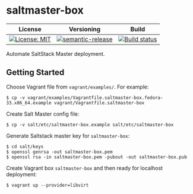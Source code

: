 # saltmaster-box

| License | Versioning | Build |
| ------- | ---------- | ----- |
| [![License: MIT](https://img.shields.io/badge/License-MIT-yellow.svg)](https://opensource.org/licenses/MIT) | [![semantic-release](https://img.shields.io/badge/%20%20%F0%9F%93%A6%F0%9F%9A%80-semantic--release-e10079.svg)](https://github.com/semantic-release/semantic-release) | [![Build status](https://ci.appveyor.com/api/projects/status/bn5yuhh0osbu863r/branch/master?svg=true)](https://ci.appveyor.com/project/nikAizuddin/saltmaster-box/branch/master) |

Automate SaltStack Master deployment.


## Getting Started

Choose Vagrant file from `vagrant/examples/`. For example:
```
$ cp -v vagrant/examples/Vagrantfile.saltmaster-box.fedora-33.x86_64.example vagrant/Vagrantfile.saltmaster-box
```

Create Salt Master config file:
```
$ cp -v salt/etc/saltmaster-box.example salt/etc/saltmaster-box
```


Generate Saltstack master key for `saltmaster-box`:
```
$ cd salt/keys
$ openssl genrsa -out saltmaster-box.pem
$ openssl rsa -in saltmaster-box.pem -pubout -out saltmaster-box.pub
```

Create Vagrant box `saltmaster-box` and then ready for localhost deployment:
```
$ vagrant up --provider=libvirt
```
